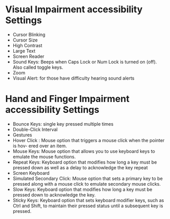 # Visual Impairment accessibility Settings
- Cursor Blinking
- Cursor Size
- High Contrast
- Large Text
- Screen Reader
- Sound Keys: Beeps when Caps Lock or Num Lock is turned on (off). Also called toggle keys.
- Zoom
- Visual Alert: for those have difficulty hearing sound alerts

# Hand and Finger Impairment accessibility Settings
- Bounce Keys: single key pressed multiple times
- Double-Click Interval
- Gestures
- Hover Click : Mouse option that triggers a mouse click when the pointer is hov- ered over an item.
- Mouse Keys: Mouse option that allows you to use keyboard keys to emulate the mouse functions.
- Repeat Keys: Keyboard option that modifies how long a key must be pressed down as well as a delay to acknowledge the key repeat
- Screen Keyboard
- Simulated Secondary Click: Mouse option that sets a primary key to be pressed along with a mouse click to emulate secondary mouse clicks.
- Slow Keys: Keyboard option that modifies how long a key must be pressed down to acknowledge the key.
- Sticky Keys: Keyboard option that sets keyboard modifier keys, such as Ctrl and Shift, to maintain their pressed status until a subsequent key is pressed.
